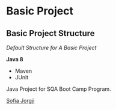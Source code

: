 # Basic Project
## Basic Project Structure

*Default Structure for A Basic Project*

**Java 8**

* Maven
* JUnit

Java Project for SQA Boot Camp Program. 

[Sofia Jorgji](https://github.com/SofiaJorgji/)
